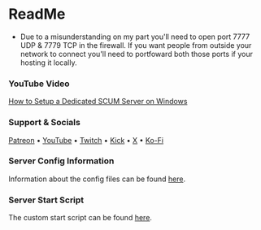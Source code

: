 # ReadMe

- Due to a misunderstanding on my part you'll need to open port 7777 UDP & 7779 TCP in the firewall. If you want people from outside your network to connect you'll need to portfoward both those ports if your hosting it locally.

### YouTube Video
[How to Setup a Dedicated SCUM Server on Windows](https://youtu.be/3px2NnXZuo8 "How to Setup a Dedicated SCUM Server on Windows")

### Support & Socials
[Patreon](https://bit.ly/4e3Rdri) • 
[YouTube](https://bit.ly/4n35XuI) • 
[Twitch](https://urlshorter.net/vJVlqU) • 
[Kick](https://bit.ly/45lBUrX) • 
[X](https://urlshorter.net/ALeDhI) •
[Ko-Fi](https://bit.ly/LucianKoFi "Ko-Fi")

### Server Config Information
Information about the config files can be found [here](https://github.com/LucianDev/LucianDevs-Useful-Scripts/blob/main/SteamCMD%20Scripts/Windows/Scum/ServerConfiguration.md "CONFIGURATION OF THE SERVER").

### Server Start Script
The custom start script can be found [here](https://github.com/LucianDev/LucianDevs-Useful-Scripts/blob/main/SteamCMD%20Scripts/Windows/Scum/start-server.bat "Start Script").
